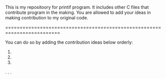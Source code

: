 This is my repositoory for printif program.
It includes other C files that contribute program in the making.
You are allowed to add your ideas in making contribution to my original code.

=========================================================================

You can do so by adding the contribution ideas below orderly:

1.
2.
3.
.
.
.

